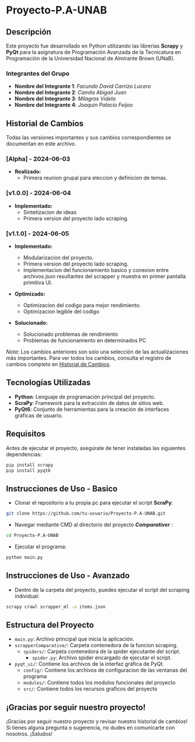 # Proyecto-P.A-UNAB

## Descripción

Este proyecto fue desarrollado en Python utilizando las librerías **Scrapy** y **PyQt** para la asignatura de Programación Avanzada de la Tecnicatura en Programación de la Universidad Nacional de Almirante Brown (UNaB).

### Integrantes del Grupo

- **Nombre del Integrante 1**: _Facundo David Carrizo Lucero_
- **Nombre del Integrante 2**: _Camila Abigail Juan_
- **Nombre del Integrante 3**: _Milagros Videla_
- **Nombre del Integrante 4**: _Joaquin Palacio Feijoo_


## Historial de Cambios

Todas las versiones importantes y sus cambios correspondientes se documentan en este archivo.

### [Alpha] - 2024-06-03

- **Realizado:**
  - Primera reunion grupal para eleccion y definicion de temas.

### [v1.0.0] - 2024-06-04

- **Implementado:**
  - Sintetizacion de ideas 
  - Primera version del proyecto lado scraping.


### [v1.1.0] - 2024-06-05
- **Implementado:**
  - Modularizacion del proyecto. 
  - Primera version del proyecto lado scraping.
  - Implementacion del funcionamiento basico y conexion entre archivos json resultantes del scrapper y muestra en primer pantalla primitiva UI.

- **Optimizado:**
  - Optimizacion del codigo para mejor rendimiento.
  - Optimizacion legible del codigo

- **Solucionado:**
  - Solucionado problemas de rendimiento
  - Problemas de funcionamiento en determinados PC

 


*Nota*: Los cambios anteriores son solo una selección de las actualizaciones más importantes. Para ver todos los cambios, consulta el registro de cambios completo en [Historial de Cambios](#historial-de-cambios).

## Tecnologías Utilizadas

- **Python**: Lenguaje de programación principal del proyecto.
- **ScraPy**: Framework para la extracción de datos de sitios web.
- **PyQt6**: Conjunto de herramientas para la creación de interfaces gráficas de usuario.

## Requisitos

Antes de ejecutar el proyecto, asegúrate de tener instaladas las siguientes dependencias:

```sh
pip install scrapy
pip install pyqt6
```

## Instrucciones de Uso - Basico

- Clonar el repositorio a tu propia pc para ejecutar el script **ScraPy**:
```sh
git clone https://github.com/tu-usuario/Proyecto-P.A-UNAB.git
```

- Navegar mediante CMD al directorio del proyecto _**Comparativer**_ :
```sh
cd Proyecto-P.A-UNAB
```

- Ejecutar el programa:
```sh
python main.py
```

## Instrucciones de Uso - Avanzado

- Dentro de la carpeta del proyecto, puedes ejecutar el script del scraping individual:
```sh
scrapy crawl scrapper_ml -o items.json
```


## Estructura del Proyecto

- `main.py`: Archivo principal que inicia la aplicación.
- `scrapperComparative/`: Carpeta contenedora de la funcion scraping.
    - `spiders/`: Carpeta contenedora de la spider ejecutante del script.
        - `spider.py`: Archivo spider encargado de ejecutar el script.
- `pyqt_ui/`: Contiene los archivos de la interfaz gráfica de PyQt.
  - `config/`: Contiene los archivos de configuracion de las ventanas del programa
  - `modules/`: Contiene todos los modulos funcionales del proyecto
  - `src/`: Contiene todos los recursos graficos del proyecto

## ¡Gracias por seguir nuestro proyecto!

¡Gracias por seguir nuestro proyecto y revisar nuestro historial de cambios! Si tienes alguna pregunta o sugerencia, no dudes en comunicarte con nosotros. ¡Saludos!
